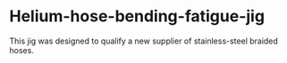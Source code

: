 # Helium-hose-bending-fatigue-jig
This jig was designed to qualify a new supplier of stainless-steel braided hoses.
